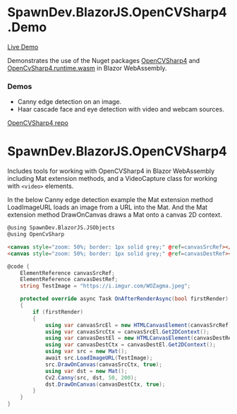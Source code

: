 # SpawnDev.BlazorJS.OpenCVSharp4.Demo

[Live Demo](https://lostbeard.github.io/SpawnDev.BlazorJS.OpenCVSharp4/)

Demonstrates the use of the Nuget packages [OpenCVSharp4](https://www.nuget.org/packages/OpenCvSharp4) and [OpenCvSharp4.runtime.wasm](https://www.nuget.org/packages/OpenCvSharp4.runtime.wasm/) in Blazor WebAssembly. 

### Demos  
- Canny edge detection on an image.
- Haar cascade face and eye detection with video and webcam sources.

[OpenCVSharp4 repo](https://github.com/shimat/opencvsharp)

# SpawnDev.BlazorJS.OpenCVSharp4

Includes tools for working with OpenCVSharp4 in Blazor WebAssembly including Mat extension methods, and a VideoCapture class for working with ```<video>``` elements.

In the below Canny edge detection example the Mat extension method LoadImageURL loads an image from a URL into the Mat. And the Mat extension method DrawOnCanvas draws a Mat onto a canvas 2D context.

```html
@using SpawnDev.BlazorJS.JSObjects
@using OpenCvSharp

<canvas style="zoom: 50%; border: 1px solid grey;" @ref=canvasSrcRef></canvas>
<canvas style="zoom: 50%; border: 1px solid grey;" @ref=canvasDestRef></canvas>
```
```cs
@code {
    ElementReference canvasSrcRef;
    ElementReference canvasDestRef;
    string TestImage = "https://i.imgur.com/WOZagma.jpeg";

    protected override async Task OnAfterRenderAsync(bool firstRender)
    {
        if (firstRender)
        {
            using var canvasSrcEl = new HTMLCanvasElement(canvasSrcRef);
            using var canvasSrcCtx = canvasSrcEl.Get2DContext();
            using var canvasDestEl = new HTMLCanvasElement(canvasDestRef);
            using var canvasDestCtx = canvasDestEl.Get2DContext();
            using var src = new Mat();
            await src.LoadImageURL(TestImage);
            src.DrawOnCanvas(canvasSrcCtx, true);
            using var dst = new Mat();
            Cv2.Canny(src, dst, 50, 200);
            dst.DrawOnCanvas(canvasDestCtx, true);
        }
    }
}
```
